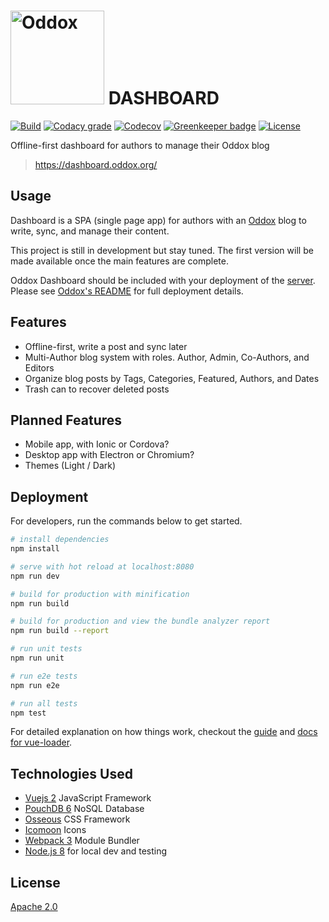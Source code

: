 # <img src="https://oddox.org/assets/logo-dark.png" width="150px" alt="Oddox" /> DASHBOARD

[![Build](https://img.shields.io/travis/oddoxorg/dashboard.svg)](https://travis-ci.org/oddoxorg/dashboard)
[![Codacy grade](https://img.shields.io/codacy/grade/5442d4e80cdf462584e74cdbe9d82063.svg)](https://www.codacy.com/app/amdelamar/dashboard)
[![Codecov](https://img.shields.io/codecov/c/github/oddoxorg/dashboard.svg)](https://codecov.io/gh/oddoxorg/dashboard)
[![Greenkeeper badge](https://badges.greenkeeper.io/oddoxorg/dashboard.svg)](https://greenkeeper.io/)
[![License](https://img.shields.io/:license-apache-blue.svg)](https://github.com/oddoxorg/dashboard/blob/master/LICENSE)

Offline-first dashboard for authors to manage their Oddox blog

> https://dashboard.oddox.org/

## Usage

Dashboard is a SPA (single page app) for authors with an [Oddox](https://github.com/oddoxorg/oddox) blog to write, sync, and manage their content.

This project is still in development but stay tuned. The first version will be made available once the main features are complete.

Oddox Dashboard should be included with your deployment of the [server](https://github.com/oddoxorg/oddox). Please see [Oddox's README](https://github.com/oddoxorg/oddox) for full deployment details.

## Features

 * Offline-first, write a post and sync later
 * Multi-Author blog system with roles. Author, Admin, Co-Authors, and Editors
 * Organize blog posts by Tags, Categories, Featured, Authors, and Dates
 * Trash can to recover deleted posts

## Planned Features

 * Mobile app, with Ionic or Cordova?
 * Desktop app with Electron or Chromium?
 * Themes (Light / Dark)

## Deployment

For developers, run the commands below to get started.

``` bash
# install dependencies
npm install

# serve with hot reload at localhost:8080
npm run dev

# build for production with minification
npm run build

# build for production and view the bundle analyzer report
npm run build --report

# run unit tests
npm run unit

# run e2e tests
npm run e2e

# run all tests
npm test
```

For detailed explanation on how things work, checkout the [guide](http://vuejs-templates.github.io/webpack/) and [docs for vue-loader](http://vuejs.github.io/vue-loader).

## Technologies Used

 * [Vuejs 2](https://vuejs.org/) JavaScript Framework
 * [PouchDB 6](https://pouchdb.com/) NoSQL Database
 * [Osseous](https://austindelamar.com/osseous/) CSS Framework
 * [Icomoon](http://icomoon.io/) Icons
 * [Webpack 3](https://webpack.js.org/) Module Bundler
 * [Node.js 8](https://nodejs.org/) for local dev and testing

## License

[Apache 2.0](https://github.com/oddoxorg/dashboard/blob/master/LICENSE)
